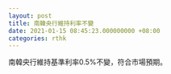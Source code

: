 ```yaml
---
layout: post
title: 南韓央行維持利率不變
date: 2021-01-15 08:45:23.000000000 +08:00
categories: rthk
---
```


南韓央行維持基準利率0.5%不變，符合市場預期。
